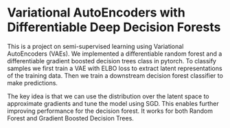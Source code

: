 # Variational AutoEncoders with Differentiable Deep Decision Forests

This is a project on semi-supervised learning using Variational AutoEncoders (VAEs). 
We implemented a differentiable random forest and a differentiable gradient boosted decision trees class in pytorch. 
To classify samples we first train a VAE with ELBO loss to extract latent representations of the training data. Then we train a downstream decision forest classifier to make predictions. 

The key idea is that we can use the distribution over the latent space to approximate gradients and tune the model using SGD. This enables further improving performance for the decision forest. It works for both Random Forest and Gradient Boosted Decision Trees.
